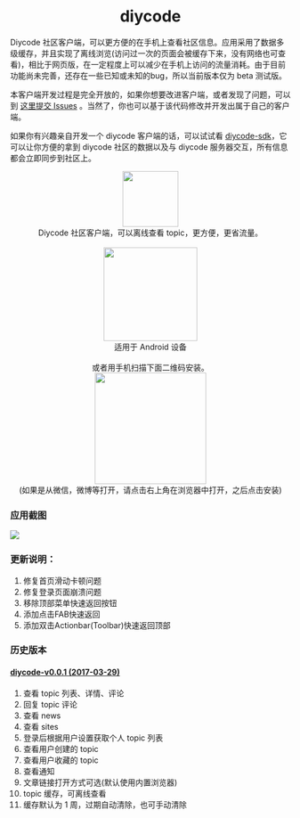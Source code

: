 <h1 align="center">diycode</h1>

Diycode 社区客户端，可以更方便的在手机上查看社区信息。应用采用了数据多级缓存，并且实现了离线浏览(访问过一次的页面会被缓存下来，没有网络也可查看)，相比于网页版，在一定程度上可以减少在手机上访问的流量消耗。由于目前功能尚未完善，还存在一些已知或未知的bug，所以当前版本仅为 beta 测试版。

本客户端开发过程是完全开放的，如果你想要改进客户端，或者发现了问题，可以到 [这里提交 Issues](https://github.com/GcsSloop/diycode/issues) 。当然了，你也可以基于该代码修改并开发出属于自己的客户端。

如果你有兴趣亲自开发一个 diycode 客户端的话，可以试试看 [diycode-sdk](https://github.com/GcsSloop/diycode-sdk)，它可以让你方便的拿到 diycode 社区的数据以及与 diycode 服务器交互，所有信息都会立即同步到社区上。

<p align="center">
<img src="http://www.gcssloop.com/diycode_data/playstore-icon.png" width="100" />
<br/>Diycode 社区客户端，可以离线查看 topic，更方便，更省流量。 <br/><br/>
<a href="http://www.gcssloop.com/diycode_data/diycode-app-release.apk" ><img src="http://www.gcssloop.com/diycode_data/download.png" width="168" /></a>
<br/>适用于 Android 设备<br/><br/>
或者用手机扫描下面二维码安装。<br/>
<img src="http://www.gcssloop.com/diycode_data/page_qrcode.png" width="200"/><br/>
(如果是从微信，微博等打开，请点击右上角在浏览器中打开，之后点击安装)<br/>
</p>

### 应用截图

<img src="http://www.gcssloop.com/diycode_data/screen_shot.png"/>

### 更新说明：

1. 修复首页滑动卡顿问题
2. 修复登录页面崩溃问题
3. 移除顶部菜单快速返回按钮
4. 添加点击FAB快速返回
5. 添加双击Actionbar(Toolbar)快速返回顶部

### 历史版本

#### [diycode-v0.0.1 (2017-03-29)](www.gcssloop.com/diycode_data/diycode-v0.0.1.apk)

1. 查看 topic 列表、详情、评论
2. 回复 topic 评论
3. 查看 news 
4. 查看 sites
5. 登录后根据用户设置获取个人 topic 列表
6. 查看用户创建的 topic
7. 查看用户收藏的 topic
8. 查看通知
9. 文章链接打开方式可选(默认使用内置浏览器)
10. topic 缓存，可离线查看
11. 缓存默认为 1 周，过期自动清除，也可手动清除

<br/>



